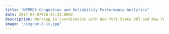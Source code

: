 ```yaml
---
title: "NPMRDS Congestion and Reliability Performance Analytics"
date: 2017-04-07T16:42:23.800Z
description: Working in coordination with New York State DOT and New York Metropolitan Planning Organizations, AVAIL is building a performance measurement dashboard based on NPMRDS.
image: "/img/pm-3-1c.jpg"
---
```


